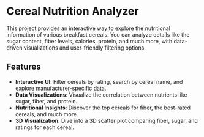# Cereal Nutrition Analyzer

This project provides an interactive way to explore the nutritional information of various breakfast cereals. You can analyze details like the sugar content, fiber levels, calories, protein, and much more, with data-driven visualizations and user-friendly filtering options.

## Features
- **Interactive UI**: Filter cereals by rating, search by cereal name, and explore manufacturer-specific data.
- **Data Visualizations**: Visualize the correlation between nutrients like sugar, fiber, and protein.
- **Nutritional Insights**: Discover the top cereals for fiber, the best-rated cereals, and much more.
- **3D Visualization**: Dive into a 3D scatter plot comparing fiber, sugar, and ratings for each cereal.
